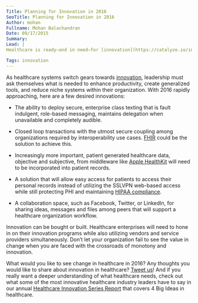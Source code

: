 ```yaml
---
Title: Planning for Innovation in 2016
SeoTitle: Planning for Innovation in 2016
Author: mohan
Fullname: Mohan Balachandran
Date: 09/17/2015
Summary: 
Lead: |
Healthcare is ready—and in need—for [innovation](https://catalyze.io/innovation). Most innovation stems from academia, allowing data scientists, economists and medical professionals to collaborate more openly than in contrast to a corporate setting, but fresh ideas come from private sectors of healthcare as well. As workflow pressures increase, healthcare system executives are faced with a challenging decision of continuing to focus on regulatory burdens, security threats, and changing reimbursement models or to allocate the time and resources necessary for effective innovation amongst the myriad of mandated organizational projects.

Tags: innovation
---
```

As healthcare systems switch gears towards [innovation](https://catalyze.io/solutions/enterprise-innovation), leadership must ask themselves what is needed to enhance productivity, create generalized tools, and reduce niche systems within their organization. With 2016 rapidly approaching, here are a few desired innovations:

- The ability to deploy secure, enterprise class texting that is fault indulgent, role-based messaging, maintains delegation when unavailable and completely audible.

- Closed loop transactions with the utmost secure coupling among organizations required by interoperability use cases. [FHIR](https://catalyze.io/learn/introduction-to-fhir) could be the solution to achieve this.

- Increasingly more important, patient generated healthcare data, objective and subjective, from middleware like [Apple HealthKit](https://catalyze.io/blog/getting-started-with-apple-healthkit-part-1) will need to be incorporated into patient records.

- A solution that will allow easy access for patients to access their personal records instead of utilizing the SSLVPN web-based access while still protecting PHI and maintaining [HIPAA compliance](https://catalyze.io/learn/proving-hipaa-compliance). 

- A collaboration space, such as Facebook, Twitter, or LinkedIn, for sharing ideas, messages and files among peers that will support a healthcare organization workflow. 

Innovation can be bought or built. Healthcare enterprises will need to hone in on their innovation programs while also utilizing vendors and service providers simultaneously. Don’t let your organization fail to see the value in change when you are faced with the crossroads of monotony and innovation. 

What would you like to see change in healthcare in 2016? Any thoughts you would like to share about innovation in healthcare? [Tweet us](https://twitter.com/catalyzeio)! And if you really want a deeper understanding of what healthcare needs, check out what some of the most innovative healthcare industry leaders have to say in our annual [Healthcare Innovation Series Report](https://catalyze.io/innovation/2015) that covers 4 Big Ideas in healthcare.

